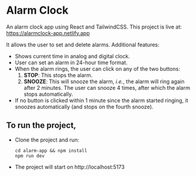 # Alarm Clock

An alarm clock app using React and TailwindCSS. This project is live at: https://alarmclock-app.netlify.app<br>

It allows the user to set and delete alarms. Additional features:
<ul>
    <li> Shows current time in analog and digital clock. </li>
    <li> User can set an alarm in 24-hour time format. </li>
    <li> When the alarm rings, the user can click on any of the two buttons: 
    <ol type="1">
    <li><strong>STOP</strong>: This stops the alarm.</li>
    <li><strong>SNOOZE</strong>: This will snooze the alarm, <i>i.e.</i>, the alarm will ring again after 2 minutes. The user can snooze 4 times, after which the alarm stops automatically.</li>
    </ol>
    <li> If no button is clicked within 1 minute since the alarm started ringing, it snoozes automatically (and stops on the fourth snooze). 
    </li>
</ul>

## To run the project,
- Clone the project and run:
  ```
  cd alarm-app && npm install
  npm run dev
  ```
- The project will start on http://localhost:5173
